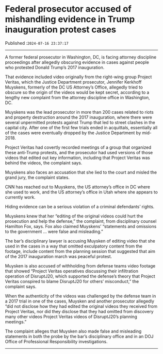 # Federal prosecutor accused of mishandling evidence in Trump inauguration protest cases

Published :`2024-07-16 23:37:17`

---

A former federal prosecutor in Washington, DC, is facing attorney discipline proceedings after allegedly obscuring evidence in cases against people who protested Donald Trump’s 2017 inauguration.

That evidence included video originally from the right-wing group Project Veritas, which the Justice Department prosecutor, Jennifer Kerkhoff Muyskens, formerly of the DC US Attorney’s Office, allegedly tried to obscure so the origin of the videos would be kept secret, according to a lengthy new complaint from the attorney discipline office in Washington, DC.

Muyskens was the lead prosecutor in more than 200 cases related to riots and property destruction around the 2017 inauguration, where there were several unpermitted protests against Trump that led to street clashes in the capital city. After one of the first few trials ended in acquittals, essentially all of the cases were eventually dropped by the Justice Department by mid-2018.

Project Veritas had covertly recorded meetings of a group that organized these anti-Trump protests, and the prosecutor had used versions of those videos that edited out key information, including that Project Veritas was behind the videos, the complaint says.

Muyskens also faces an accusation that she lied to the court and misled the grand jury, the complaint states.

CNN has reached out to Muyskens, the US attorney’s office in DC where she used to work, and the US attorney’s office in Utah where she appears to currently work.

Hiding evidence can be a serious violation of a criminal defendants’ rights.

Muyskens knew that her “editing of the original videos could hurt the prosecution and help the defense,” the complaint, from disciplinary counsel Hamilton Fox, says. Fox also claimed Muyskens’ “statements and omissions to the government … were false and misleading.”

The bar’s disciplinary lawyer is accusing Muysken of editing video that she used in the cases in a way that omitted exculpatory content from the footage, include content from the planning session that suggested that aim of the 2017 inauguration march was peaceful protest.

Muysken is also accused of withholding from defense teams video footage that showed “Project Veritas operatives discussing their infiltration operation of DisruptJ20, which supported the defense’s theory that Project Veritas conspired to blame DisruptJ20 for others’ misconduct,” the complaint says.

When the authenticity of the videos was challenged by the defense team in a 2017 trial in one of the cases, Muysken and another prosecutor allegedly “did not disclose how they had edited the original videos they received from Project Veritas, nor did they disclose that they had omitted from discovery many other videos Project Veritas videos of DisruptJ20’s planning meetings.”

The complaint alleges that Muysken also made false and misleading statements in both the probe by the bar’s disciplinary office and in an DOJ Office of Professional Responsibility investigations.

---

